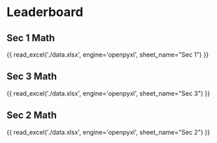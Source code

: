 # Leaderboard

## <b> Sec 1 Math </b>

{{ read_excel('./data.xlsx', engine='openpyxl', sheet_name="Sec 1") }}

## <b> Sec 3 Math </b>

{{ read_excel('./data.xlsx', engine='openpyxl', sheet_name="Sec 3") }}

## <b> Sec 2 Math </b>

{{ read_excel('./data.xlsx', engine='openpyxl', sheet_name="Sec 2") }}


